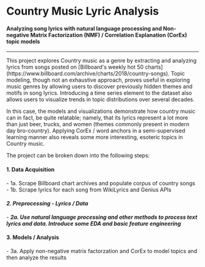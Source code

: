 # __Country Music Lyric Analysis__
#### Analyzing song lyrics with natural language processing and Non-negative Matrix Factorization (NMF) / Correlation Explanation (CorEx) topic models  
<hr>  
This project explores Country music as a genre by extracting and analyzing lyrics from songs posted on [Billboard's weekly hot 50 charts](https://www.billboard.com/archive/charts/2018/country-songs). Topic modeling, though not an exhaustive approach, proves useful in exploring music genres by allowing users to discover previously hidden themes and motifs in song lyrics. Introducing a time series element to the dataset also allows users to visualize trends in topic distributions over several decades.     

In this case, the models and visualizations demonstrate how country music can in fact, be quite relatable; namely, that its lyrics represent a lot more than just beer, trucks, and women (themes commonly present in modern day bro-country). Applying CorEx / word anchors in a semi-supervised learning manner also reveals some more interesting, esoteric topics in Country music.  

The project can be broken down into the following steps:  

#### 1. Data Acquisition  
\- 1a. Scrape Billboard chart archives and populate corpus of country songs  
\- 1b. Scrape lyrics for each song from WikiLyrics and Genius APIs
#### ***2. Preprocessing - Lyrics / Data***  
\- ***2a. Use natural language processing and other methods to process text lyrics and data. Introduce some EDA and basic feature engineering***    
#### 3. Models / Analysis  
\- 3a. Apply non-negative matrix factorzation and CorEx to model topics and then analyze the results  

